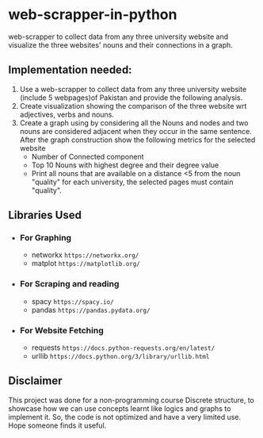 # web-scrapper-in-python
web-scrapper to collect data from any three university website and visualize the three websites' nouns and their connections in a graph.
## Implementation needed:
1. Use a web-scrapper to collect data from any three university website (include  5 webpages)of Pakistan and provide the following analysis.
2. Create visualization showing the comparison of the three website wrt adjectives, verbs and nouns.
3. Create a graph using  by considering all the Nouns and nodes and two nouns are considered adjacent when they occur in the same sentence. After the graph construction show the following metrics for the selected website
    - Number of Connected component
    - Top 10 Nouns with highest degree and their degree value
    - Print all nouns that are available on a distance <5 from the noun "quality" for each university, the selected pages must contain "quality".
## Libraries Used 
- ### For Graphing
  - networkx `https://networkx.org/`
  - matplot `https://matplotlib.org/`
- ### For Scraping and reading 
  - spacy `https://spacy.io/`
  - pandas `https://pandas.pydata.org/`
- ### For Website Fetching
  - requests `https://docs.python-requests.org/en/latest/`
  - urllib `https://docs.python.org/3/library/urllib.html`

## Disclaimer 
  This project was done for a non-programming course Discrete structure, to showcase how we can use concepts learnt like logics and graphs to implement it. So, the code is not optimized and have a very limited use.
  Hope someone finds it useful.

